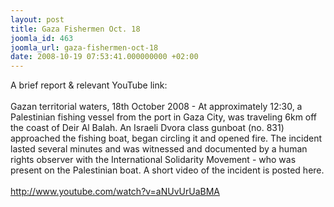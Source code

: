 ```yaml
---
layout: post
title: Gaza Fishermen Oct. 18
joomla_id: 463
joomla_url: gaza-fishermen-oct-18
date: 2008-10-19 07:53:41.000000000 +02:00
---
```

A brief report &amp; relevant YouTube link:<br />&nbsp;<br />Gazan territorial waters, 18th October 2008 - At approximately 12:30, a Palestinian fishing vessel from the port in Gaza City, was traveling 6km off the coast of Deir Al Balah. An Israeli Dvora class gunboat (no. 831) approached the fishing boat, began circling it and opened fire. The&nbsp;incident lasted several minutes and was witnessed and documented by a human rights observer with the International Solidarity Movement - who was present on the Palestinian boat. A short video of the incident is posted here.<br />&nbsp;<br /><a href="http://www.youtube.com/watch?v=aNUvUrUaBMA" target="_blank">http://www.youtube.com/watch?v=aNUvUrUaBMA</a><p><a href=""></a></p>
